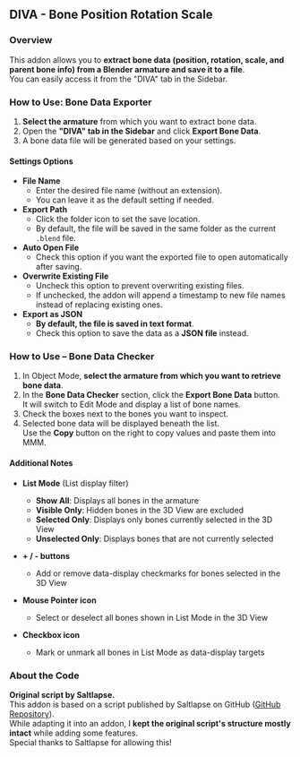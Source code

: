 ## DIVA - Bone Position Rotation Scale  
### Overview  
This addon allows you to **extract bone data (position, rotation, scale, and parent bone info) from a Blender armature and save it to a file**.  
You can easily access it from the "DIVA" tab in the Sidebar.  

### How to Use: Bone Data Exporter  
1. **Select the armature** from which you want to extract bone data.  
2. Open the **"DIVA" tab in the Sidebar** and click **Export Bone Data**.  
3. A bone data file will be generated based on your settings.  

#### Settings Options  
- **File Name**  
  - Enter the desired file name (without an extension).  
  - You can leave it as the default setting if needed.  
- **Export Path**  
  - Click the folder icon to set the save location.  
  - By default, the file will be saved in the same folder as the current `.blend` file.  
- **Auto Open File**  
  - Check this option if you want the exported file to open automatically after saving.  
- **Overwrite Existing File**  
  - Uncheck this option to prevent overwriting existing files.  
  - If unchecked, the addon will append a timestamp to new file names instead of replacing existing ones.  
- **Export as JSON**  
  - **By default, the file is saved in text format**.  
  - Check this option to save the data as a **JSON file** instead.  


### How to Use – Bone Data Checker  
1. In Object Mode, **select the armature from which you want to retrieve bone data**.  
2. In the **Bone Data Checker** section, click the **Export Bone Data** button.  
   It will switch to Edit Mode and display a list of bone names.  
3. Check the boxes next to the bones you want to inspect.  
4. Selected bone data will be displayed beneath the list.  
   Use the **Copy** button on the right to copy values and paste them into MMM.

#### Additional Notes  
- **List Mode** (List display filter)  
   - **Show All**: Displays all bones in the armature  
   - **Visible Only**: Hidden bones in the 3D View are excluded  
   - **Selected Only**: Displays only bones currently selected in the 3D View  
   - **Unselected Only**: Displays bones that are not currently selected  

- **+ / - buttons**  
   - Add or remove data-display checkmarks for bones selected in the 3D View  

- **Mouse Pointer icon**  
   - Select or deselect all bones shown in List Mode in the 3D View  

- **Checkbox icon**  
   - Mark or unmark all bones in List Mode as data-display targets


### About the Code  
**Original script by Saltlapse.**  
This addon is based on a script published by Saltlapse on GitHub ([GitHub Repository](https://github.com/Saltlapse/Blender-Mod-Scripts)).  
While adapting it into an addon, I **kept the original script's structure mostly intact** while adding some features.  
Special thanks to Saltlapse for allowing this!   